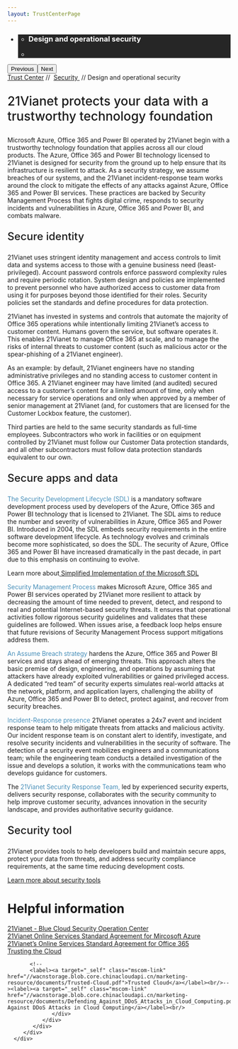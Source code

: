 ```yaml
---
layout: TrustCenterPage
---
```

<div class="row-fluid">
   <div class="span">
      <div>
         <div id="HeroWrapper" data-cols="1" data-view1="1" data-view2="1" data-view3="1" data-view4="1" class="row-fluid wider hero grid-container">
            <div class="span bp0-col-1-1 bp1-col-1-1 bp2-col-1-1 bp3-col-1-1">
               <div bi:type="slideshow" class="slideshow slideshow-hero hero" xmlns:bi="urn:schemas-microsoft-com:mscom:bi">
                  <ul bi:type="list" class="slides">
                     <li id="slide-1" bi:index="0" selectBi="">
                        <div class="heroitem light-foreground" bi:type="heroitem">
                           <div class="media" bi:parenttitle="t1">
                              <a href="" bi:track="False" bi:titleflag="t1" bi:index="0">
                                 <div data-picture="" data-alt="You are in control of your data" data-disable-swap-below="">
                                    <div data-src="https://c.s-microsoft.com/en-us/CMSImages/MS_TrustCenter_Privacy_Header.jpg?version=dc9c5b9b-c334-7922-892a-15c2cd65053d"></div>
                                    <noscript></noscript>
                                 </div>
                              </a>
                           </div>
                           <div class="text" bi:type="cta">
                              <div class="text-container">
                                 <div class="box" style="background: rgba(0,0,0,.85); color: #FFFFFF;">
                                    <ul bi:type="list" class="headerCaption subpageHeaderCaption">
                                       <li class="box-title">
                                          <h3 class="box-title" bi:type="title" bi:title="t1" style="color: #FFFFFF;">Design and operational security</h3>
                                       </li>
                                       <li class="box-actions box-description"><a target="_self" class="mscom-link" href=""></a></li>
                                    </ul>
                                 </div>
                              </div>
                           </div>
                        </div>
                     </li>
                  </ul>
                  <div class="navigation international" bi:track="false">
                     <div class="grid-container settop" data-title-text="Go To Slide "></div>
                  </div>
                  <div class="prev-next" bi:track="false"><button class="prev"><span class="icon-left" aria-hidden="true"></span><span class="screen-reader-text">Previous</span></button><button class="next"><span class="icon-right" aria-hidden="true"></span><span class="screen-reader-text">Next</span></button></div>
                  <div id="play-pause" class="play-pause" style="display:none">
                     <div class="pause"><button id="pauseButton" class="pause_button"><span class="icon-pause" aria-hidden="true"></span><span class="screen-reader-text">Pause</span></button></div>
                     <div class="play"><button id="playButton" class="play_button"><span class="icon-play" aria-hidden="true"></span><span class="screen-reader-text">Play</span></button></div>
                  </div>
               </div>
            </div>
         </div>
         <div id="BreadcrumbWrapper" data-cols="1" data-view1="1" data-view2="1" data-view3="1" data-view4="1" class="row-fluid grid-container mscom-grid-container breadcrumbs">
            <div class="span bp0-col-1-1 bp1-col-1-1 bp2-col-1-1 bp3-col-1-1"><a target="_self" class="mscom-link" href="../default.html">Trust Center</a> // 
               <a target="_self" class="mscom-link" href="../security/default.html">Security </a> // Design and operational security
            </div>
         </div>
         <div id="ContentWrapper" data-cols="2" data-view1="1" data-view2="2" data-view3="2" data-view4="2" class="row-fluid subpageBody">
            <div class="span bp0-col-1-1 bp2-col-2-1 bp3-col-2-1 bp1-col-2-2">
               <p style="font-size:28px;font-weight:500;">21Vianet protects your data with a trustworthy technology foundation</p>
               <p>Microsoft Azure, Office 365 and Power BI operated by 21Vianet begin with a trustworthy technology foundation that applies across all our cloud products. The Azure, Office 365 and Power BI technology licensed to 21Vianet is designed for security from the ground up to help ensure that its infrastructure is resilient to attack. As a security strategy, we assume breaches of our systems, and the 21Vianet incident-response team works around the clock to mitigate the effects of any attacks against Azure, Office 365 and Power BI services. These practices are backed by Security Management Process that fights digital crime, responds to security incidents and vulnerabilities in Azure, Office 365 and Power BI, and combats malware.
               </p>
               <p style="font-size:24px;font-weight:500;">Secure identity</p>
               <p>21Vianet uses stringent identity management and access controls to limit data and systems access to those with a genuine business need (least-privileged). Account password controls enforce password complexity rules and require periodic rotation. System design and policies are implemented to prevent personnel who have authorized access to customer data from using it for purposes beyond those identified for their roles. Security policies set the standards and define procedures for data protection.</p>
               <p>21Vianet has invested in systems and controls that automate the majority of Office 365 operations while intentionally limiting 21Vianet’s access to customer content. Humans govern the service, but software operates it. This enables 21Vianet to manage Office 365 at scale, and to manage the risks of internal threats to customer content (such as malicious actor or the spear-phishing of a 21Vianet engineer).</p>
               <p>As an example: by default, 21Vianet engineers have no standing administrative privileges and no standing access to customer content in Office 365. A 21Vianet engineer may have limited (and audited) secured access to a customer’s content for a limited amount of time, only when necessary for service operations and only when approved by a member of senior management at 21Vianet (and, for customers that are licensed for the Customer Lockbox feature, the customer).</p>
               <p>Third parties are held to the same security standards as full-time employees. Subcontractors who work in facilities or on equipment controlled by 21Vianet must follow our Customer Data protection standards, and all other subcontractors must follow data protection standards equivalent to our own. </p>
               <p style="font-size:24px;font-weight:500;">Secure apps and data</p>
               <p><strong style="color: rgb(21, 112, 166); font-weight:300">The Security Development Lifecycle (SDL)</strong>  is a mandatory software development process used by developers of the Azure, Office 365 and Power BI technology that is licensed to 21Vianet. The SDL aims to reduce the number and severity of vulnerabilities in Azure, Office 365 and Power BI. Introduced in 2004, the SDL embeds security requirements in the entire software development lifecycle. As technology evolves and criminals become more sophisticated, so does the SDL. The security of Azure, Office 365 and Power BI have increased dramatically in the past decade, in part due to this emphasis on continuing to evolve.<br/>
               <!--<a target="_self" class="mscom-link withArrow" href="#"><img src="https://c.s-microsoft.com/en-us/CMSImages/Arrow-nobg.png?version=4af37876-de78-d419-6f89-7890a74d4158" class="mscom-image" alt="Arrow | Navigate To Encryption" width="21" height="19">Learn more</a>--></p>
               <p>
                        Learn more about<a target="_self" class="mscom-link" href="../../file/Microsoft SDL 的简化实施.pdf"> Simplified Implementation of the Microsoft SDL</a>
                 </p>
                <p><strong style="color: rgb(21, 112, 166); font-weight:300">Security Management Process </strong>makes Microsoft Azure, Office 365 and Power BI services operated by 21Vianet more resilient to attack by decreasing the amount of time needed to prevent, detect, and respond to real and potential Internet-based security threats. It ensures that operational activities follow rigorous security guidelines and validates that these guidelines are followed. When issues arise, a feedback loop helps ensure that future revisions of Security Management Process support mitigations address them.<!--<br/><a target="_self" class="mscom-link withArrow" href="#"><img src="https://c.s-microsoft.com/en-us/CMSImages/Arrow-nobg.png?version=4af37876-de78-d419-6f89-7890a74d4158" class="mscom-image" alt="Arrow | Navigate To Encryption" width="21" height="19">Learn more</a>--></p>
                <p><strong style="color: rgb(21, 112, 166); font-weight:300">An Assume Breach strategy </strong>hardens the Azure, Office 365 and Power BI services and stays ahead of emerging threats. This approach alters the basic premise of design, engineering, and operations by assuming that attackers have already exploited vulnerabilities or gained privileged access. A dedicated “red team” of security experts simulates real-world attacks at the network, platform, and application layers, challenging the ability of Azure, Office 365 and Power BI to detect, protect against, and recover from security breaches.
                <!--<br/><a target="_self" class="mscom-link withArrow" href="#"><img src="https://c.s-microsoft.com/en-us/CMSImages/Arrow-nobg.png?version=4af37876-de78-d419-6f89-7890a74d4158" class="mscom-image" alt="Arrow | Navigate To Encryption" width="21" height="19">Learn more</a>--></p>
                <p><strong style="color: rgb(21, 112, 166); font-weight:300">Incident-Response presence</strong> 21Vianet operates a 24x7 event and incident response team to help mitigate threats from attacks and malicious activity. Our incident response team is on constant alert to identify, investigate, and resolve security incidents and vulnerabilities in the security of software. The detection of a security event mobilizes engineers and a communications team; while the engineering team conducts a detailed investigation of the issue and develops a solution, it works with the communications team who develops guidance for customers.</p>
                <p>The <strong  style="color: rgb(21, 112, 166); font-weight:300">21Vianet Security Response Team, </strong>led by experienced security experts, delivers security response, collaborates with the security community to help improve customer security, advances innovation in the security landscape, and provides authoritative security guidance.</p>
                <p style="font-size:24px;font-weight:500;">Security tool</p>
                <p>21Vianet provides tools to help developers build and maintain secure apps, protect your data from threats, and address security compliance requirements, at the same time reducing development costs.</p>
                <p><a href="https://www.microsoft.com/en-us/sdl/default.aspx">Learn more about security tools</a></p>
            </div>
            <div class="span bp0-col-1-1 bp2-col-2-1 bp3-col-2-1 bp1-col-2-2 bp0-clear bp1-clear">
               <div id="SideBarWrapper" data-cols="1" data-view1="1" data-view2="1" data-view3="1" data-view4="1" class="row-fluid">
                  <div id="HelpfulInformation" class="span bp0-col-1-1 bp1-col-1-1 bp2-col-1-1 bp3-col-1-1">
                     <h1>Helpful information</h1>
                     <label><a target="_self" class="mscom-link"    href="../../file/T世纪互联蓝云安全运营中心(内容阅读版) 6P_3折页_Apr2017.pdf">21Vianet - Blue Cloud Security Operation Center </a></label><br/>
                     <label><a target="_self" class="mscom-link" href="https://www.azure.cn/support/legal/subscription-agreement">21Vianet Online Services Standard Agreement for Mircosoft Azure</a></label><br/>
                     <label><a target="_self" class="mscom-link" href="http://www.21vbluecloud.com/office365/O365-AgreeWebDir/">21Vianet’s Online Services Standard Agreement for Office 365</a></label><br/>
           <label><a target="_self" class="mscom-link" href="//wacnstorage.blob.core.chinacloudapi.cn/marketing-resource/documents/Trusting_the_Cloud.pdf">Trusting the Cloud</a></label><br/>
           
           <!--
           <label><a target="_self" class="mscom-link" href="//wacnstorage.blob.core.chinacloudapi.cn/marketing-resource/documents/Trusted-Cloud.pdf">Trusted Cloud</a></label><br/>--><label><a target="_self" class="mscom-link" href="//wacnstorage.blob.core.chinacloudapi.cn/marketing-resource/documents/Defending_Against_DDoS_Attacks_in_Cloud_Computing.pdf">Defending Against DDoS Attacks in Cloud Computing</a></label><br/>
                  </div>
               </div>
            </div>
         </div>
      </div>
   </div>
</div>
<div class="row-fluid" data-view4="1" data-view3="1" data-view2="1" data-view1="1" data-cols="1">
   <div class="span bp0-col-1-1 bp1-col-1-1 bp2-col-1-1 bp3-col-1-1"></div>
</div>
